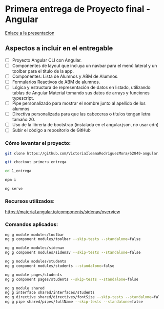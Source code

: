 # Primera entrega de Proyecto final -  Angular


[Enlace a la presentacion](https://docs.google.com/presentation/d/1CiBlc3EzlbjEJRkhxUcj13tfxtDRBIlTLJTB19evs7Y/edit#slide=id.g209c4004a56_0_1029)

## Aspectos a incluir en el entregable

- [ ] Proyecto Angular CLI con Angular.
- [ ] Componentes de layout que incluya un navbar para el menú lateral y un toolbar para el título de la app.
- [ ] Componentes: Lista de Alumnos y ABM de Alumnos.
- [ ] Formularios Reactivos de ABM de alumnos.
- [ ] Lógica y estructura de representación de datos en listado, utilizando tablas de Angular Material tomando sus datos de arrays y funciones typescript.
- [ ] Pipe personalizado para mostrar el nombre junto al apellido de los alumnos
- [ ] Directiva personalizada para que las cabeceras o títulos tengan letra tamaño 20.
- [ ] Uso de la librería de bootstrap (instalada en el angular.json, no usar cdn)
- [ ] Subir el código a repositorio de GitHub

### Cómo levantar el proyecto:
```bash
git clone https://github.com/VictoriaIleanaRodriguezMora/62840-angular.git

git checkout primera_entrega

cd 1_entrega

npm i

ng serve
```
### Recursos utilizados:
https://material.angular.io/components/sidenav/overview

### Comandos aplicados:
```bash
ng g module modules/toolbar
ng g component modules/toolbar --skip-tests --standalone=false

ng g module modules/sidenav
ng g component modules/sidenav --skip-tests --standalone=false

ng g module modules/students
ng g component modules/students --standalone=false

ng g module pages/students
ng g component pages/students --skip-tests --standalone=false

ng g module shared
ng g interface shared/interfaces/students 
ng g directive shared/directives/fontSize --skip-tests --standalone=false
ng g pipe shared/pipes/fullName --skip-tests --standalone=false


```
